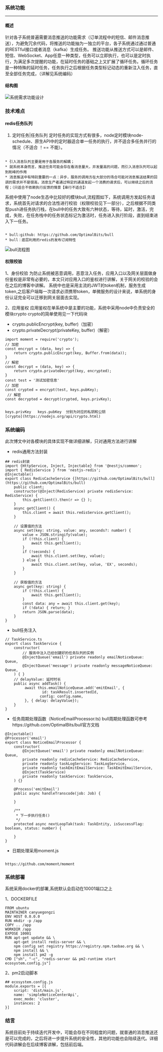 ### 系统功能

* * *
#### 概述
针对各子系统普遍需要消息推送的功能需求（订单流程中的短信、邮件消息推送），为避免冗余代码，将推送的功能抽为一独立的平台，各子系统通过通过普通的RESTful接口或者消息（kafka）生成任务。
推送功能从推送方式可以是邮件、短信、WebSocket、App任意一种类型，任务可以立即执行，也可以是定时执行，为满足多次提醒的功能，在延时任务的基础之上又扩展了循环任务。循环任务是一种特殊的延时任务，任务执行之后根据任务类型标记动态的重新注入任务，直至全部任务完成，（详解见系统编码）
#### 结构图
![系统需求功能设计](http://qiniu.canyuegongzi.xyz/simple_notice.png)
### 技术难点
#### redis任务队列

1. 定时任务|任务队列
定时任务的实现方式有很多，node定时模块node-schedule、原生API中的定时器适合单一任务的执行，并不适合多任务并行的情况（不适合 ！== 不能）。
```info

* 引入消息队列主要是用于各服务的解耦；
* 就系统本身而言，推送任务可能会存在看消息量大，并发量高的问题，而引入消息队列可以起到削峰的作用
* 消息推送中有特别重要的一点：异步，服务的调用方在大部分的场合可能对消息推送结果的回调的需求并不是很高，消息生产者通过特定的通道发起一个消费的请求后，可以继续之后的流程；（只适合不依赖执行反馈的情景【串行不适合】）

```
系统中使用了node生态中比较好的模块bull,流程图如下，系统调用方发起任务请求，系统首先对请求的合法性进行校验（权限校验见下一部分），之后根据不同类型push进任务执行栈，在bull中的任务大致有六种状态，等待，延时，激活，完成，失败，在任务栈中的任务状态标记为激活时，任务进入执行阶段，直到结束进入下一任务。
```info

* bull:github: https://github.com/OptimalBits/bull
* bull：底层利用的redis的发布订阅特性
```
![bull流程图](http://qiniu.canyuegongzi.xyz/notice_notice_flow.png)

#### 权限校验

1、身份校验
为防止系统被恶意调用，恶意注入任务，应用入口以及网关层面做身份鉴权是非常有必要的，本文只对应用入口的鉴权进行讲解，关于网关的校验的会在之后的博客中讲解。
系统中也是采用主流的JWT的token机制，服务生成token,之后客户端每一次请求必须携带token，单微服务的设计来说，单系统的身份认证完全可以迁移到网关层面去实现。

2、应用鉴权
应用鉴权在单系统中是主要的功能，系统中采用node中负责安全的模块crypto
crypto的简单使用见一下代码块

* crypto.publicEncrypt(key, buffer)（加密）
* crypto.privateDecrypt(privateKey, buffer)（解密）

```
import moment = require('crypto');
// 加密
const encrypt = (data, key) => {
    return crypto.publicEncrypt(key, Buffer.from(data));
}
// 解密
const decrypt = (data, key) => {
    return crypto.privateDecrypt(key, encrypted);
}
const test = '测试加密信息'
// 加密
const crypted = encrypt(test, keys.pubKey);
 // 解密
const decrypted = decrypt(crypted, keys.privKey);

```
```alert

keys.privKey   keys.pubKey  分别为对应的私钥和公钥
[crypto](https://nodejs.org/api/crypto.html)

```
### 系统编码
此次博文中对各模块的具体实现不做详细讲解，只对通用方法进行讲解

* redis通用方法封装

```
## redis封装
import {HttpService, Inject, Injectable} from '@nestjs/common';
import { RedisService } from 'nestjs-redis';
@Injectable()
export class RedisCacheService {[https://github.com/OptimalBits/bull](https://github.com/OptimalBits/bull)
    public client;
    constructor(@Inject(RedisService) private redisService: RedisService) {
        this.getClient().then(r => {} );
    }
    async getClient() {
        this.client = await this.redisService.getClient();
    }

    // 设置值的方法
    async set(key: string, value: any, seconds?: number) {
        value = JSON.stringify(value);
        if (!this.client) {
            await this.getClient();
        }
        if (!seconds) {
            await this.client.set(key, value);
        } else {
            await this.client.set(key, value, 'EX', seconds);
        }
    }

    // 获取值的方法
    async get(key: string) {
        if (!this.client) {
            await this.getClient();
        }
        const data: any = await this.client.get(key);
        if (!data) { return; }
        return JSON.parse(data);
    }
}

```

* bull任务注入
```
// TaskService.ts
export class TaskService {
    constructor(
        // 服务中注入已经创建好的任务队列的实例
        @InjectQueue('email') private readonly emailNoticeQueue: Queue,
        @InjectQueue('message') private readonly messageNoticeQueue: Queue,
    ) { }
    // delayValue: 延时时长
    public async addTask() {
         await this.emailNoticeQueue.add('emitEmail', {
                 id: taskResult.insertedId,
                config: config.name,
         }, { delay: delayValue});
    }
}

```
* 任务周期处理函数（NoticeEmailProcessor.ts)
bull周期处理函数可参考https://github.com/OptimalBits/bull官方文档
```
@Injectable()
@Processor('email')
export class NoticeEmailProcessor {
    constructor(
        @InjectQueue('email') private readonly emailNoticeQueue: Queue,
        private readonly redisCacheService: RedisCacheService,
        private readonly taskLogService: TaskLogService,
        private readonly taskEmitEmailService: TaskEmitEmailService,
        @Inject(TaskService)
        private readonly taskService: TaskService,
    ) {}

    @Process('emitEmail')
    public async handleTranscode(job: Job) {

    }

    /**
     * 下一步执行任务()
     */
    protected async nextLoopTak(task: TaskEntity, isSuccessFlag: boolean, status: number) {

    }
}
```
* 日期处理采用moment.js
```info

https://github.com/moment/moment
```
### 系统部署
系统采用docker的部署,系统默认会启动在10001端口之上

1、DOCKERFILE
```
FROM ubuntu
MAINTAINER canyuegongzi
ENV HOST 0.0.0.0
RUN mkdir -p /app
COPY .. /app
WORKDIR /app
EXPOSE 10001
RUN apt-get update && \
    apt-get install redis-server && \
    npm config set registry https://registry.npm.taobao.org && \
    npm install && \
    npm install pm2 -g
CMD ["sh", "-c", "redis-server && pm2-runtime start ecosystem.config.js"]
```

2、pm2启动脚本
```
## ecosystem.config.js
module.exports = [{
    script: 'dist/main.js',
    name: 'simpleNoticeCenterApi',
    exec_mode: 'cluster',
    instances: 2
}]

```

### 结言
系统目前处于持续迭代开发中，可能会存在不同程度的问题，就普通的消息推送还是可以完成的，之后将进一步提升系统的安全性，其他的功能也会陆续迭代。详细代码讲解会在后续博客讲解，包括前后端。
